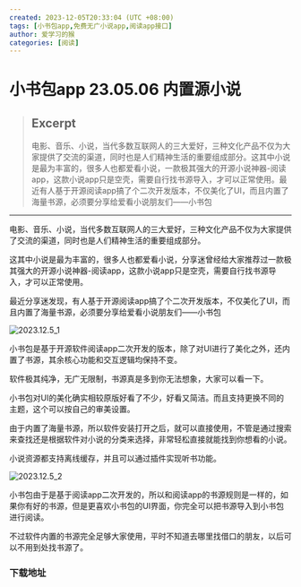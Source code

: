 ```yaml
---
created: 2023-12-05T20:33:04 (UTC +08:00)
tags: [小书包app,免费无广小说app,阅读app接口]
author: 爱学习的猴
categories: [阅读]
---
```


# 小书包app 23.05.06 内置源小说

> ## Excerpt
> 电影、音乐、小说，当代多数互联网人的三大爱好，三种文化产品不仅为大家提供了交流的渠道，同时也是人们精神生活的重要组成部分。这其中小说是最为丰富的，很多人也都爱看小说，一款极其强大的开源小说神器-阅读app，这款小说app只是空壳，需要自行找书源导入，才可以正常使用。最近有人基于开源阅读app搞了个二次开发版本，不仅美化了UI，而且内置了海量书源，必须要分享给爱看小说朋友们——小书包

---
电影、音乐、小说，当代多数互联网人的三大爱好，三种文化产品不仅为大家提供了交流的渠道，同时也是人们精神生活的重要组成部分。

这其中小说是最为丰富的，很多人也都爱看小说，分享迷曾经给大家推荐过一款极其强大的开源小说神器-阅读app，这款小说app只是空壳，需要自行找书源导入，才可以正常使用。

最近分享迷发现，有人基于开源阅读app搞了个二次开发版本，不仅美化了UI，而且内置了海量书源，必须要分享给爱看小说朋友们——小书包  

![2023.12.5_1](C:\Users\ASUS\Downloads\2023.12.5_1.jpg)

小书包是基于开源软件阅读app二次开发的版本，除了对UI进行了美化之外，还内置了书源，其余核心功能和交互逻辑均保持不变。

软件极其纯净，无广无限制，书源真是多到你无法想象，大家可以看一下。

小书包对UI的美化确实相较原版好看了不少，好看又简洁。而且支持更换不同的主题，这个可以按自己的审美设置。  

由于内置了海量书源，所以软件安装打开之后，就可以直接使用，不管是通过搜索来查找还是根据软件对小说的分类来选择，非常轻松直接就能找到你想看的小说。  

小说资源都支持离线缓存，并且可以通过插件实现听书功能。  

![2023.12.5_2](https://mrxmgzh.oss-cn-beijing.aliyuncs.com/img/2023.12.5_2.png)

小书包由于是基于阅读app二次开发的，所以和阅读app的书源规则是一样的，如果你有好的书源，但是更喜欢小书包的UI界面，你完全可以把书源导入到小书包进行阅读。

不过软件内置的书源完全足够大家使用，平时不知道去哪里找借口的朋友，以后可以不用到处找书源了。  

### 下载地址